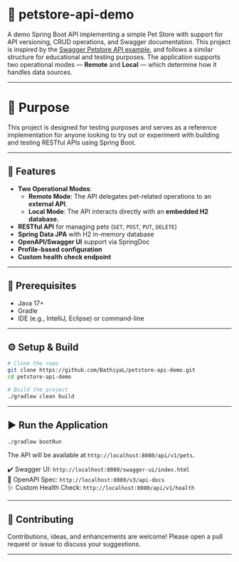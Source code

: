 # 🐾 petstore-api-demo
A demo Spring Boot API implementing a simple Pet Store with support for API versioning, CRUD operations, and Swagger documentation. This project is inspired by the [Swagger Petstore API example](https://petstore.swagger.io/), and follows a similar structure for educational and testing purposes.
The application supports two operational modes — **Remote** and **Local** — which determine how it handles data sources.

---

# 🎯 Purpose
This project is designed for testing purposes and serves as a reference implementation for anyone looking to try out or experiment with building and testing RESTful APIs using Spring Boot.

---

## 🚀 Features

- **Two Operational Modes**:
  - **Remote Mode**: The API delegates pet-related operations to an **external API**.
  - **Local Mode**: The API interacts directly with an **embedded H2 database**.
- **RESTful API** for managing pets (`GET`, `POST`, `PUT`, `DELETE`)
- **Spring Data JPA** with H2 in-memory database
- **OpenAPI/Swagger UI** support via SpringDoc
- **Profile-based configuration**
- **Custom health check endpoint**
---

## 🔧 Prerequisites

- Java 17+
- Gradle
- IDE (e.g., IntelliJ, Eclipse) or command-line

---

## ⚙️ Setup & Build

```bash
# Clone the repo
git clone https://github.com/BathiyaL/petstore-api-demo.git
cd petstore-api-demo

# Build the project
./gradlew clean build
```

---

## ▶️ Run the Application

```bash
./gradlew bootRun
```

The API will be available at `http://localhost:8080/api/v1/pets`.

✔️ Swagger UI: `http://localhost:8080/swagger-ui/index.html`  
📄 OpenAPI Spec: `http://localhost:8080/v3/api-docs`  
🩺 Custom Health Check: `http://localhost:8080/api/v1/health`

---

## 🤝 Contributing

Contributions, ideas, and enhancements are welcome! Please open a pull request or issue to discuss your suggestions.

---
